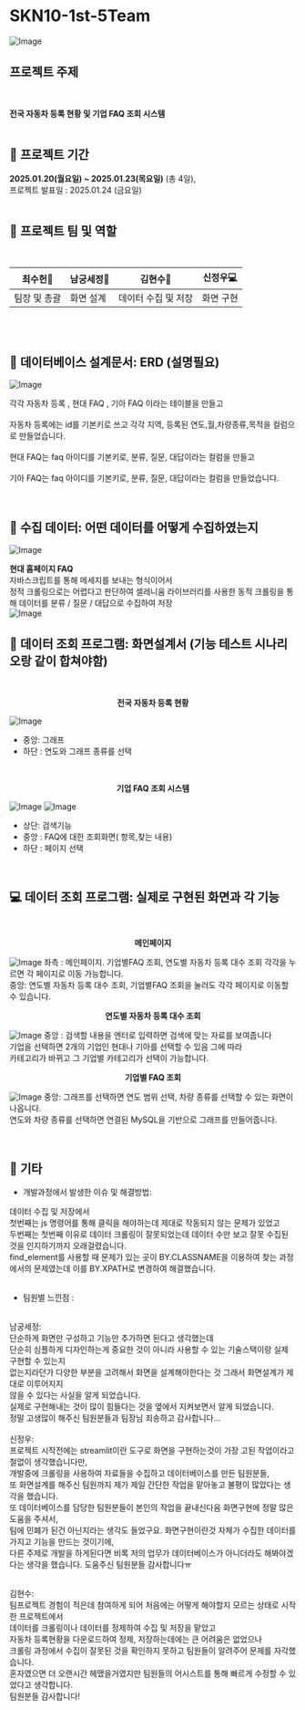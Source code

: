 # SKN10-1st-5Team
![Image](https://github.com/user-attachments/assets/51c829fe-ac31-471b-aa5d-092e4ad45a12)

## 프로젝트 주제
<br/>


**전국 자동차 등록 현황 및 기업 FAQ 조회 시스템**
<br/>
<br/>
## 📅 프로젝트 기간
**2025.01.20(월요일) ~ 2025.01.23(목요일)** (총 4일), <br/>
프로젝트 발표일 : 2025.01.24 (금요일)
<br/>
<br/>

## 🌟 프로젝트 팀 및 역할
<br/>


| 최수헌🧐 | 남궁세정📝 | 김현수📄 | 신정우💻 |
| --- | --- | --- | --- |
| 팀장 및 총괄 | 화면 설계 | 데이터 수집 및 저장 | 화면 구현 |

<br/>



<br/>



## 🔗 데이터베이스 설계문서: ERD (설명필요)

![Image](https://github.com/user-attachments/assets/55657ead-ca75-4ae0-b137-08cb36d9ef3c)

각각 자동차 등록 , 현대 FAQ , 기아 FAQ 이라는 테이블을 만들고</br>
</br>자동차 등록에는 id를 기본키로 쓰고 각각 지역, 등록된 연도,월,차량종류,목적을 컬럼으로 만들었습니다.</br>
</br>
현대 FAQ는 faq 아이디를 기본키로, 분류, 질문, 대답이라는 컬럼을 만들고</br>
</br>
기아 FAQ는 faq 아이디를 기본키로, 분류, 질문, 대답이라는 컬럼을 만들었습니다.


<br/>

## 📄 수집 데이터: 어떤 데이터를 어떻게 수집하였는지
![Image](https://github.com/user-attachments/assets/cbfff01f-e92d-4f14-9cd2-9520814b1f80)

**현대 홈페이지 FAQ** </br>
자바스크립트를 통해 메세지를 보내는 형식이어서</br>
정적 크롤링으로는 어렵다고 판단하여 셀레니움 라이브러리를 사용한 동적 크롤링을 통해 데이터를 분류 / 질문 / 대답으로 수집하여 저장</br>
![Image](https://github.com/user-attachments/assets/ce10b9ce-5798-48b5-9b47-4a16e58169c0)
<br/>

## 📝 데이터 조회 프로그램: 화면설계서 (기능 테스트 시나리오랑 같이 합쳐야함)

<div align="center">
 <br/>
 
  **전국 자동차 등록 현황**
  
</div>

![Image](https://github.com/user-attachments/assets/b7f53159-15b7-4fae-8b17-157a6513b0d5)

- 중앙: 그래프
- 하단 : 연도와 그래프 종류를 선택

</br>

<div align="center">

 
  **기업 FAQ 조회 시스템**
  
</div>

![Image](https://github.com/user-attachments/assets/230d5e23-f0d4-45c0-86cd-1402e3d0b6af)
![Image](https://github.com/user-attachments/assets/a1a4224f-3a6a-4b97-84a0-8690f026f1d5)

- 상단: 검색기능
- 중앙 : FAQ에 대한 조회화면( 항목,찾는 내용)
- 하단 : 페이지 선택

</br>

## 💻 데이터 조회 프로그램: 실제로 구현된 화면과 각 기능
 <br/>

<div align="center">
 
  **메인페이지**
</div>


![Image](https://github.com/user-attachments/assets/21b84d68-e01d-460d-a588-b6407ed41590)
좌측 : 메인페이지. 기업별FAQ 조회, 연도별 자동차 등록 대수 조회 각각을 누르면 각 페이지로 이동 가능합니다.</br>
중앙: 연도별 자동차 등록 대수 조회, 기업별FAQ 조회을 눌러도 각각 페이지로 이동할 수 있습니다.


<div align="center">
 
  **연도별 자동차 등록 대수 조회**
  
</div>


![Image](https://github.com/user-attachments/assets/55db2a2b-c231-4e07-84bc-fa754fddd756)
중앙 : 검색할 내용을 엔터로 입력하면 검색에 맞는 자료를 보여줍니다</br>
기업을 선택하면 2개의 기업인 현대나 기아를 선택할 수 있음 그에 따라</br>
카테고리가 바뀌고 그 기업별 카테고리가 선택이 가능합니다.</br>





<div align="center">
 
  **기업별 FAQ 조회**
  
</div>

![Image](https://github.com/user-attachments/assets/33570c3a-9823-4d98-a5fc-f5803dbdfd01)
중앙: 그래프를 선택하면 연도 범위 선택, 차량 종류를 선택할 수 있는 화면이 나옵니다.</br>
연도와 차량 종류를 선택하면 연결된 MySQL을 기반으로 그래프를 만들어줍니다.</br>




<br/>

 ## 🔎 기타
- 개발과정에서 발생한 이슈 및 해결방법: </br>

데이터 수집 및 저장에서</br>
첫번째는 js 명령어를 통해 클릭을 해야하는데 제대로 작동되지 않는 문제가 있었고</br>
두번째는 첫번째 이유로 데이터 크롤링이 잘못되었는데 데이터 수만 보고 잘못 수집된 것을 인지하기까지 오래걸렸습니다.</br>
find_element를 사용할 때 문제가 있는 곳이 BY.CLASSNAME을 이용하여 찾는 과정에서의 문제였는데 이를 BY.XPATH로 변경하여 해결했습니다.</br>
   </br>
- 팀원별 느낀점 : </br>
</br>
남궁세정:</br>
단순하게 화면만 구성하고 기능만 추가하면 된다고 생각했는데</br>
단순히 심플하게 디자인하는게 중요한 것이 아니라 사용할 수 있는 기술스택이랑 실제 구현할 수 있는지</br>
없는지라던가 다양한 부분을 고려해서 화면을 설계해야한다는 것 그래서 화면설계가 제대로 이루어지지</br>
않을 수 있다는 사실을 알게 되었습니다.</br>
실제로 구현해내는 것이 많이 힘들다는 것을 옆에서 지켜보면서 알게 되었습니다.</br>
정말 고생많이 해주신 팀원분들과 팀장님 죄송하고 감사합니다...</br>

</br>
신정우:</br>
프로젝트 시작전에는 streamlit이란 도구로 화면을 구현하는것이 가장 고된 작업이라고 철없이 생각했습니다만,</br>
개발중에 크롤링을 사용하여 자료들을 수집하고 데이터베이스를 만든 팀원분들,</br>
또 화면설계를 해주신 팀원까지 제가 제일 간단한 작업을 맡아놓고 불평이 많았다는 생각을 했습니다.</br>
또 데이터베이스를 담당한 팀원분들이 본인의 작업을 끝내신다음 화면구현에 정말 많은 도움을 주셔서,</br>
 팀에 민폐가 된건 아닌지라는 생각도 들었구요. 화면구현이란것 자체가 수집한 데이터를 가지고 기능을 만드는 것이기에,</br>
다른 주제로 개발을 하게된다면 비록 저의 업무가 데이터베이스가 아니더라도 해봐야겠다는 생각을 했습니다. 도움주신 팀원분들 감사합니다ㅠ</br>
</br>

김현수:</br>
팀프로젝트 경험이 적은데 참여하게 되어 처음에는 어떻게 해야할지 모르는 상태로 시작한 프로젝트에서</br>
데이터를 크롤링이나 데이터를 정제하여 수집 및 저장을 맡았고</br>
자동차 등록현황을 다운로드하여 정제, 저장하는데에는 큰 어려움은 없었으나</br>
크롤링 과정에서 수집이 잘못된 것을 확인하지 못하고 팀원들이 알려주어 문제를 자각했습니다.</br>
혼자였으면 더 오랜시간 헤맸을거였지만 팀원들의 어시스트를 통해 빠르게 수정할 수 있었다고 생각합니다.</br>
팀원분들 감사합니다!</br>
</br>




